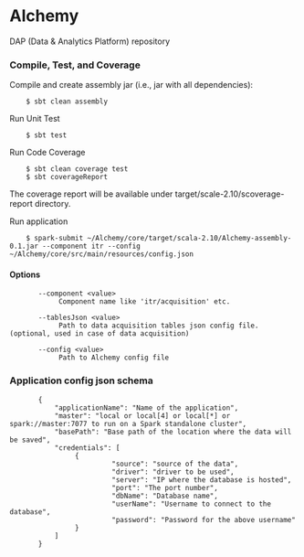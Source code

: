 # Alchemy
 DAP (Data & Analytics Platform) repository

### Compile, Test, and Coverage

Compile and create assembly jar (i.e., jar with all dependencies):

        $ sbt clean assembly

Run Unit Test

        $ sbt test

Run Code Coverage

        $ sbt clean coverage test
        $ sbt coverageReport

The coverage report will be available under target/scale-2.10/scoverage-report directory.

Run application
        
        $ spark-submit ~/Alchemy/core/target/scala-2.10/Alchemy-assembly-0.1.jar --component itr --config ~/Alchemy/core/src/main/resources/config.json
        
#### Options


           --component <value>
                Component name like 'itr/acquisition' etc.
           
           --tablesJson <value>
                Path to data acquisition tables json config file. (optional, used in case of data acquisition)
                
           --config <value>
                Path to Alchemy config file
                


### Application config json schema


           {
               "applicationName": "Name of the application",
               "master": "local or local[4] or local[*] or spark://master:7077 to run on a Spark standalone cluster",
               "basePath": "Base path of the location where the data will be saved",
               "credentials": [
                    {
                             "source": "source of the data",
                             "driver": "driver to be used",
                             "server": "IP where the database is hosted",
                             "port": "The port number",
                             "dbName": "Database name",
                             "userName": "Username to connect to the database",
                             "password": "Password for the above username"
                    }
               ]
           }
